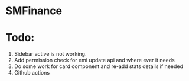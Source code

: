 # SMFinance

# Todo:
1. Sidebar active is not working.
2. Add permission check for emi update api and where ever it needs
3. Do some work for card component and re-add stats details if needed
4. Github actions
